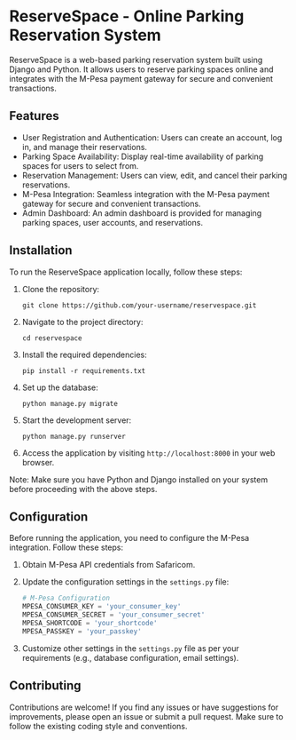 # ReserveSpace - Online Parking Reservation System

ReserveSpace is a web-based parking reservation system built using Django and Python. It allows users to reserve parking spaces online and integrates with the M-Pesa payment gateway for secure and convenient transactions.

## Features

- User Registration and Authentication: Users can create an account, log in, and manage their reservations.
- Parking Space Availability: Display real-time availability of parking spaces for users to select from.
- Reservation Management: Users can view, edit, and cancel their parking reservations.
- M-Pesa Integration: Seamless integration with the M-Pesa payment gateway for secure and convenient transactions.
- Admin Dashboard: An admin dashboard is provided for managing parking spaces, user accounts, and reservations.

## Installation

To run the ReserveSpace application locally, follow these steps:

1. Clone the repository:

   ```
   git clone https://github.com/your-username/reservespace.git
   ```

2. Navigate to the project directory:

   ```
   cd reservespace
   ```

3. Install the required dependencies:

   ```
   pip install -r requirements.txt
   ```

4. Set up the database:

   ```
   python manage.py migrate
   ```

5. Start the development server:

   ```
   python manage.py runserver
   ```

6. Access the application by visiting `http://localhost:8000` in your web browser.

Note: Make sure you have Python and Django installed on your system before proceeding with the above steps.

## Configuration

Before running the application, you need to configure the M-Pesa integration. Follow these steps:

1. Obtain M-Pesa API credentials from Safaricom.

2. Update the configuration settings in the `settings.py` file:

   ```python
   # M-Pesa Configuration
   MPESA_CONSUMER_KEY = 'your_consumer_key'
   MPESA_CONSUMER_SECRET = 'your_consumer_secret'
   MPESA_SHORTCODE = 'your_shortcode'
   MPESA_PASSKEY = 'your_passkey'
   ```

3. Customize other settings in the `settings.py` file as per your requirements (e.g., database configuration, email settings).

## Contributing

Contributions are welcome! If you find any issues or have suggestions for improvements, please open an issue or submit a pull request. Make sure to follow the existing coding style and conventions.

